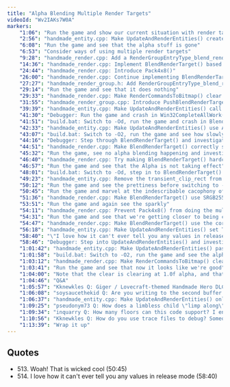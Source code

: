 ```yaml
---
title: "Alpha Blending Multiple Render Targets"
videoId: "Wv2IAKs7W0A"
markers:
    "1:06": "Run the game and show our current situation with render targets"
    "2:56": "handmade_entity.cpp: Make UpdateAndRenderEntities() create two different ClipRects for the alpha and normal floors"
    "6:08": "Run the game and see that the alpha stuff is gone"
    "6:53": "Consider ways of using multiple render targets"
    "9:28": "handmade_render.cpp: Add a RenderGroupEntryType_blend_render_target in RenderCommandsToBitmap() and introduce BlendRenderTarget()"
    "14:36": "handmade_render.cpp: Implement BlendRenderTarget() based on DrawRectangle()"
    "24:44": "handmade_render.cpp: Introduce Pack4x8()"
    "26:00": "handmade_render.cpp: Continue implementing BlendRenderTarget(), making it do gamma properly"
    "27:27": "handmade_render_group.h: Add RenderGroupEntryType_blend_render_target to the render_group_entry_type enum and introduce render_entry_blend_render_target struct"
    "29:14": "Run the game and see that it does nothing"
    "29:33": "handmade_render.cpp: Make RenderCommandsToBitmap() clear everyone"
    "31:55": "handmade_render_group.cpp: Introduce PushBlendRenderTarget() based on PushClipRect(), which will do the composite"
    "39:39": "handmade_entity.cpp: Make UpdateAndRenderEntities() call PushBlendRenderTarget()"
    "41:30": "Debugger: Run the game and crash in Win32CompleteAllWork()"
    "41:51": "build.bat: Switch to -Od, run the game and crash in BlendRenderTarget()"
    "42:33": "handmade_entity.cpp: Make UpdateAndRenderEntities() use AlphaFloorRenderTarget and pass it to BlendRenderTarget()"
    "43:07": "build.bat: Switch to -O2, run the game and see how slowly the game now runs"
    "44:16": "Debugger: Step through BlendRenderTarget() and investigate what's happening"
    "44:51": "handmade_render.cpp: Make BlendRenderTarget() correctly set the DestColor and Result"
    "45:32": "Run the game, see no alpha blending happening and investigate why"
    "46:40": "handmade_render.cpp: Try making BlendRenderTarget() hardcode the Alpha to 0.5f"
    "46:57": "Run the game and see that the Alpha is not taking effect"
    "48:01": "build.bat: Switch to -Od, step in to BlendRenderTarget() and see what happens when we have a source pixel with something in it"
    "49:23": "handmade_entity.cpp: Remove the transient_clip_rect from UpdateAndRenderEntities() and make it manually set the CurrentClipRect"
    "50:12": "Run the game and see the prettiness before switching to -O2"
    "50:45": "Run the game and marvel at the indescribable cacophony of epileptic color (!quote 513)"
    "51:36": "handmade_render.cpp: Make BlendRenderTarget() use SRGB255ToLinear1() and Linear1ToSRGB255()"
    "53:51": "Run the game and again see the sparkly"
    "54:11": "handmade_render.cpp: Prevent Pack4x8() from doing the multiply"
    "54:31": "Run the game and see that we're getting closer to being correct"
    "54:47": "handmade_render.cpp: Make BlendRenderTarget() use the correct Alpha"
    "56:18": "handmade_entity.cpp: Make UpdateAndRenderEntities() set TestAlpha as a single r32 rather than an array of them"
    "58:40": "\"I love how it can't ever tell you any values in release mode\" (!quote 514)"
    "58:46": "Debugger: Step into UpdateAndRenderEntities() and investigate how TestAlpha got to be set to 1.0f"
    "1:01:42": "handmade_entity.cpp: Make UpdateAndRenderEntities() pass FadeTopEndZ and FadeTopStartZ to TestAlpha() in the opposite order"
    "1:01:58": "build.bat: Switch to -O2, run the game and see the alpha blending working beautifully"
    "1:03:12": "handmade_render.cpp: Make RenderCommandsToBitmap() clear both the MaxRenderTargetIndex and the previous TargetIndex"
    "1:03:41": "Run the game and see that now it looks like we're good"
    "1:04:00": "Note that the clear is clearing at 1.0f alpha, and that it has to actually clear, not blend"
    "1:04:46": "Q&A"
    "1:05:57": "Kknewkles Q: Giger / Lovecraft-themed Handmade Hero DLC confirmed?"
    "1:06:08": "soysaucethekid Q: Are you writing to the second buffer all the time? If so, is it possible to only use when you need it (like during the transitions)?"
    "1:06:37": "handmade_entity.cpp: Make UpdateAndRenderEntities() only do the multiple buffers stuff if the alpha is enabled"
    "1:09:25": "pseudonym73 Q: How does a limbless child \"limp along\", exactly?"
    "1:09:34": "inquarry Q: How many floors can this code support? I envision a tall tower or stairwell, peering down 20 or so floors and seeing NPCs acting as normal. Was that your intent?"
    "1:10:56": "Kknewkles Q: How do you use trace files to debug? Someone trying my game prototype had a crash and sent me a (95MB) dump file, since you once said it's helpful. I don't doubt that, but what do you do with the damn thing?"
    "1:13:39": "Wrap it up"
---
```


## Quotes

* 513\. Woah! That is wicked cool (50:45)
* 514\. I love how it can't ever tell you any values in release mode (58:40)
